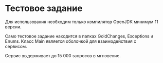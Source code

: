 # Тестовое задание

Для использования необходим только компилятор OpenJDK минимум 11 версии.

Само тестовое задание находится в папках GoldChanges, Exceptions и Enums. Класс Main является оболочкой для взаимодействия с сервисом.

Сервис выдерживает до 15 000 запросов в мгновение.
